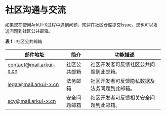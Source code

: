 # 社区沟通与交流

如果您在使用ArkUI-X过程中遇到问题，欢迎在社区仓库提交Issue。您也可以发送问题到社区公共邮箱。



**表 1**  : 社区公共邮箱

| 邮件地址                                | 简介           | 功能描述                                                     |
| --------------------------------------- | -------------- | ------------------------------------------------------------ |
| [contact@mail.arkui-x.cn](mailto:contact@mail.arkui-x.cn) | 社区公共邮箱   | 社区开发者可反馈社区公共问题到此邮箱。 |
| [legal@mail.arkui-x.cn](mailto:legal@mail.arkui-x.cn) | 法务邮箱   | 社区开发者可反馈隐私数据及法务问题到此邮箱。  |
| [scy@mail.arkui-x.cn](mailto:scy@mail.arkui-x.cn) | 安全问题邮箱   | 社区开发者可反馈相关安全问题到此邮箱。 |



